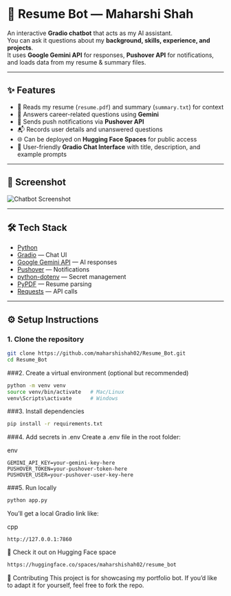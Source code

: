 # 💼 Resume Bot — Maharshi Shah

An interactive **Gradio chatbot** that acts as my AI assistant.  
You can ask it questions about my **background, skills, experience, and projects**.  
It uses **Google Gemini API** for responses, **Pushover API** for notifications, and loads data from my resume & summary files.

---

## ✨ Features
- 📄 Reads my resume (`resume.pdf`) and summary (`summary.txt`) for context  
- 🤖 Answers career-related questions using **Gemini**  
- 🔔 Sends push notifications via **Pushover API**  
- 📬 Records user details and unanswered questions  
- 🌐 Can be deployed on **Hugging Face Spaces** for public access  
- 🎨 User-friendly **Gradio Chat Interface** with title, description, and example prompts  

---

## 📸 Screenshot
![Chatbot Screenshot](assets/chatbot.png)

---

## 🛠️ Tech Stack
- [Python](https://www.python.org/)  
- [Gradio](https://www.gradio.app/) — Chat UI  
- [Google Gemini API](https://ai.google.dev/) — AI responses  
- [Pushover](https://pushover.net/) — Notifications  
- [python-dotenv](https://pypi.org/project/python-dotenv/) — Secret management  
- [PyPDF](https://pypi.org/project/pypdf/) — Resume parsing  
- [Requests](https://pypi.org/project/requests/) — API calls  

---

## ⚙️ Setup Instructions

### 1. Clone the repository
```bash
git clone https://github.com/maharshishah02/Resume_Bot.git
cd Resume_Bot
```
###2. Create a virtual environment (optional but recommended)
```bash
python -m venv venv
source venv/bin/activate   # Mac/Linux
venv\Scripts\activate      # Windows
```
###3. Install dependencies
```bash
pip install -r requirements.txt
```
###4. Add secrets in .env
Create a .env file in the root folder:

env
```
GEMINI_API_KEY=your-gemini-key-here
PUSHOVER_TOKEN=your-pushover-token-here
PUSHOVER_USER=your-pushover-user-key-here
```

###5. Run locally
```bash
python app.py
```
You’ll get a local Gradio link like:

cpp
```
http://127.0.0.1:7860
```

🚀 Check it out on Hugging Face space
```bash
https://huggingface.co/spaces/maharshishah02/resume_bot
```

🤝 Contributing
This project is for showcasing my portfolio bot. If you’d like to adapt it for yourself, feel free to fork the repo.
